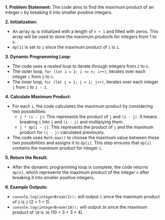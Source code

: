 **1. Problem Statement:**
The code aims to find the maximum product of an integer `n` by breaking it into smaller positive integers.

**2. Initialization:**

- An array `dp` is initialized with a length of `n + 1` and filled with zeros. This array will be used to store the maximum products for integers from 1 to `n`.
- `dp[1]` is set to `1` since the maximum product of `1` is `1`.

**3. Dynamic Programming Loop:**

- The code uses a nested loop to iterate through integers from `2` to `n`.
- The outer loop, `for (let i = 2; i <= n; i++)`, iterates over each integer `i` from `2` to `n`.
- The inner loop, `for (let j = 1; j < i; j++)`, iterates over each integer `j` from `1` to `i - 1`.

**4. Calculate Maximum Product:**

- For each `i`, the code calculates the maximum product by considering two possibilities:
  - `j * (i - j)`: This represents the product of `j` and `(i - j)`. It means breaking `i` into `j` and `(i - j)` and multiplying them.
  - `j * dp[i - j]`: This represents the product of `j` and the maximum product for `(i - j)` calculated previously.
- The code uses `Math.max()` to choose the maximum value between these two possibilities and assigns it to `dp[i]`. This step ensures that `dp[i]` contains the maximum product for integer `i`.

**5. Return the Result:**

- After the dynamic programming loop is complete, the code returns `dp[n]`, which represents the maximum product of the integer `n` after breaking it into smaller positive integers.

**6. Example Outputs:**

- `console.log(integerBreak(2));` will output `1` since the maximum product of `2` is `1` (2 = 1 + 1).
- `console.log(integerBreak(10));` will output `36` since the maximum product of `10` is `36` (10 = 3 + 3 + 4).
